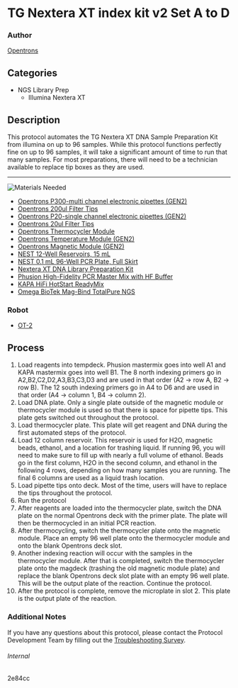 # TG Nextera XT index kit v2 Set A to D

### Author
[Opentrons](https://opentrons.com/)



## Categories
* NGS Library Prep
	* Illumina Nextera XT

## Description 
This protocol automates the TG Nextera XT DNA Sample Preparation Kit from illumina on up to 96 samples. While this protocol functions perfectly fine on up to 96 samples, it will take a significant amount of time to run that many samples. For most preparations, there will need to be a technician available to replace tip boxes as they are used.

---
![Materials Needed](https://s3.amazonaws.com/opentrons-protocol-library-website/custom-README-images/001-General+Headings/materials.png)

* [Opentrons P300-multi channel electronic pipettes (GEN2)](https://shop.opentrons.com/collections/ot-2-robot/products/8-channel-electronic-pipette?variant=5984202489885)
* [Opentrons 200ul Filter Tips](https://shop.opentrons.com/collections/opentrons-tips/products/opentrons-200ul-filter-tips)
* [Opentrons P20-single channel electronic pipettes (GEN2)](https://shop.opentrons.com/collections/ot-2-robot/products/single-channel-electronic-pipette?variant=31059478970462)
* [Opentrons 20ul Filter Tips](https://shop.opentrons.com/collections/opentrons-tips/products/opentrons-20ul-filter-tips)
* [Opentrons Thermocycler Module](https://shop.opentrons.com/products/thermocycler-module)
* [Opentrons Temperature Module (GEN2)](https://shop.opentrons.com/products/tempdeck)
* [Opentrons Magnetic Module (GEN2)](https://shop.opentrons.com/products/magdeck)
* [NEST 12-Well Reservoirs, 15 mL](https://shop.opentrons.com/collections/verified-labware/products/nest-12-well-reservoir-15-ml)
* [NEST 0.1 mL 96-Well PCR Plate, Full Skirt](https://shop.opentrons.com/collections/verified-labware/products/nest-0-1-ml-96-well-pcr-plate-full-skirt)
* [Nextera XT DNA Library Preparation Kit](https://www.illumina.com/products/by-type/sequencing-kits/library-prep-kits/nextera-xt-dna.html)
* [Phusion High-Fidelity PCR Master Mix with HF Buffer](https://www.thermofisher.com/order/catalog/product/F531S#/F531S)
* [KAPA HiFi HotStart ReadyMix](https://rochesequencingstore.com/catalog/kapa-hifi-hotstart-readymix/)
* [Omega BioTek Mag-Bind TotalPure NGS](https://shop.opentrons.com/collections/verified-reagents/products/mag-bind-total-pure-ngs)

### Robot
* [OT-2](https://opentrons.com/ot-2)

## Process
1. Load reagents into tempdeck. Phusion mastermix goes into well A1 and KAPA mastermix goes into well B1. The 8 north indexing primers go in A2,B2,C2,D2,A3,B3,C3,D3 and are used in that order (A2 -> row A, B2 -> row B). The 12 south indexing primers go in A4 to D6 and are used in that order (A4 -> column 1, B4 -> column 2). 
2. Load DNA plate. Only a single plate outside of the magnetic module or thermocycler module is used so that there is space for pipette tips. This plate gets switched out throughout the protocol. 
3. Load thermocycler plate. This plate will get reagent and DNA during the first automated steps of the protocol.
4. Load 12 column reservoir. This reservoir is used for H2O, magnetic beads, ethanol, and a location for trashing liquid. If running 96, you will need to make sure to fill up with nearly a full volume of ethanol. Beads go in the first column, H2O in the second column, and ethanol in the following 4 rows, depending on how many samples you are running. The final 6 columns are used as a liquid trash location.
5. Load pipette tips onto deck. Most of the time, users will have to replace the tips throughout the protocol.
6. Run the protocol
7. After reagents are loaded into the thermocycler plate, switch the DNA plate on the normal Opentrons deck with the primer plate. The plate will then be thermocycled in an initial PCR reaction.
8. After thermocycling, switch the thermocycler plate onto the magnetic module. Place an empty 96 well plate onto the thermocycler module and onto the blank Opentrons deck slot.
9. Another indexing reaction will occur with the samples in the thermocycler module. After that is completed, switch the thermocycler plate onto the magdeck (trashing the old magnetic module plate) and replace the blank Opentrons deck slot plate with an empty 96 well plate. This will be the output plate of the reaction. Continue the protocol.
10. After the protocol is complete, remove the microplate in slot 2. This plate is the output plate of the reaction.

### Additional Notes
If you have any questions about this protocol, please contact the Protocol Development Team by filling out the [Troubleshooting Survey](https://protocol-troubleshooting.paperform.co/).

###### Internal
2e84cc
